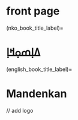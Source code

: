 # front page

(nko_book_title_label)=
# ߡߊ߲ߘߋ߲ߞߊ߲

(english_book_title_label)=
# Mandenkan
// add logo